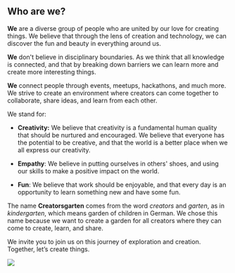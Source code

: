 ## Who are we?

**We** are a diverse group of people who are united by our love for creating things. We believe that through the lens of creation and technology, we can discover the fun and beauty in everything around us.

**We** don't believe in disciplinary boundaries. As we think that all knowledge is connected, and that by breaking down barriers we can learn more and create more interesting things.

**We** connect people through events, meetups, hackathons, and much more. We strive to create an environment where creators can come together to collaborate, share ideas, and learn from each other.

We stand for:

- **Creativity:** We believe that creativity is a fundamental human quality that should be nurtured and encouraged. We believe that everyone has the potential to be creative, and that the world is a better place when we all express our creativity.

- **Empathy**: We believe in putting ourselves in others' shoes, and using our skills to make a positive impact on the world.

- **Fun**: We believe that work should be enjoyable, and that every day is an opportunity to learn something new and have some fun.

The name **Creatorsgarten** comes from the word _creators_ and _garten_, as in _kindergarten_, which means garden of children in German. We chose this name because we want to create a garden for all creators where they can come to create, learn, and share.

We invite you to join us on this journey of exploration and creation. Together, let’s create things.

![](https://creatorsgarten.org/images/cover.webp)
